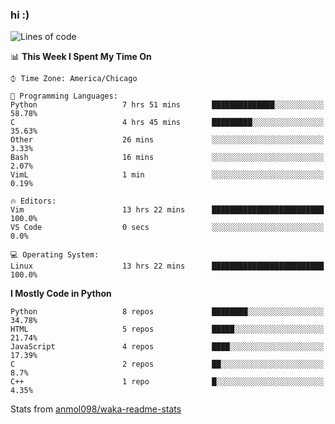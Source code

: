 ### hi :)

<!--START_SECTION:waka-->
![Lines of code](https://img.shields.io/badge/From%20Hello%20World%20I%27ve%20Written-795257%20lines%20of%20code-blue)

📊 **This Week I Spent My Time On** 

```text
⌚︎ Time Zone: America/Chicago

💬 Programming Languages: 
Python                   7 hrs 51 mins       ██████████████░░░░░░░░░░░   58.78% 
C                        4 hrs 45 mins       █████████░░░░░░░░░░░░░░░░   35.63% 
Other                    26 mins             ░░░░░░░░░░░░░░░░░░░░░░░░░   3.33% 
Bash                     16 mins             ░░░░░░░░░░░░░░░░░░░░░░░░░   2.07% 
VimL                     1 min               ░░░░░░░░░░░░░░░░░░░░░░░░░   0.19%

🔥 Editors: 
Vim                      13 hrs 22 mins      █████████████████████████   100.0% 
VS Code                  0 secs              ░░░░░░░░░░░░░░░░░░░░░░░░░   0.0%

💻 Operating System: 
Linux                    13 hrs 22 mins      █████████████████████████   100.0%

```

**I Mostly Code in Python** 

```text
Python                   8 repos             ████████░░░░░░░░░░░░░░░░░   34.78% 
HTML                     5 repos             █████░░░░░░░░░░░░░░░░░░░░   21.74% 
JavaScript               4 repos             ████░░░░░░░░░░░░░░░░░░░░░   17.39% 
C                        2 repos             ██░░░░░░░░░░░░░░░░░░░░░░░   8.7% 
C++                      1 repo              █░░░░░░░░░░░░░░░░░░░░░░░░   4.35%

```



<!--END_SECTION:waka-->

Stats from [anmol098/waka-readme-stats](https://github.com/anmol098/waka-readme-stats)
